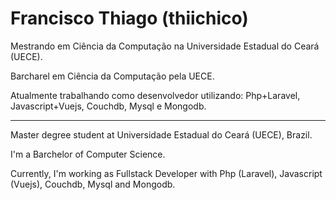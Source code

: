 # Francisco Thiago (thiichico)

Mestrando em Ciência da Computação na Universidade Estadual do Ceará (UECE).

Barcharel em Ciência da Computação pela UECE.

Atualmente trabalhando como desenvolvedor utilizando: Php+Laravel, Javascript+Vuejs, Couchdb, Mysql e Mongodb.

---

Master degree student at Universidade Estadual do Ceará (UECE), Brazil.

I'm a Barchelor of Computer Science.

Currently, I'm working as Fullstack Developer with Php (Laravel), Javascript (Vuejs), Couchdb, Mysql and Mongodb.
